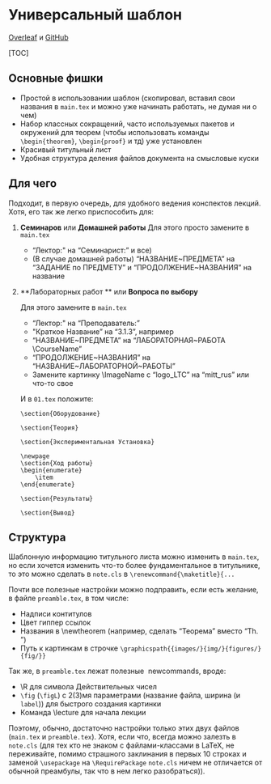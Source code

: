 # Универсальный шаблон
[Overleaf](https://www.overleaf.com/read/ztcjscdmtprq) и [GitHub](https://github.com/MIPT-Group/Lectures_Tex_Club/tree/master/NoteTemplate)

[TOC]

## Основные фишки

- Простой в использовании шаблон (скопировал, вставил свои названия в `main.tex` и можно уже начинать работать, не думая ни о чем)
- Набор классных сокращений, часто используемых пакетов и окружений для теорем (чтобы использовать команды `\begin{theorem}`, `\begin{proof}` и тд) уже установлен
- Красивый титульный лист
- Удобная структура деления файлов документа на смысловые куски

## Для чего

Подходит, в первую очередь, для удобного ведения конспектов лекций.
Хотя, его так же легко приспособить для:

1. **Семинаров** или **Домашней работы**
   Для этого просто замените в `main.tex` 

   - “Лектор:" на “Семинарист:” и все)
   - (В случае домашней работы) “НАЗВАНИЕ\~ПРЕДМЕТА” на “ЗАДАНИЕ по ПРЕДМЕТУ” и “ПРОДОЛЖЕНИЕ\~НАЗВАНИЯ” на название

2. **Лабораторных работ ** или **Вопроса по выбору**

   Для этого замените в `main.tex` 

   - “Лектор:" на “Преподаватель:”
   - "Краткое Название”  на “3.1.3”, например
   -  “НАЗВАНИЕ\~ПРЕДМЕТА”  на “ЛАБОРАТОРНАЯ\~РАБОТА \CourseName”
   - “ПРОДОЛЖЕНИЕ\~НАЗВАНИЯ”  на “НАЗВАНИЕ\~ЛАБОРАТОРНОЙ\~РАБОТЫ”
   - Замените картинку \ImageName c “logo_LTC” на “mitt_rus” или что-то свое

   И в `01.tex` положите:

   ```\section{Цель работы}
   \section{Оборудование}
   
   \section{Теория}
   
   \section{Экспериментальная Установка}
   
   \newpage
   \section{Ход работы}
   \begin{enumerate}
       \item 
   \end{enumerate}
   
   \section{Результаты}
   
   \section{Вывод}
   ```

## Структура

Шаблонную информацию титульного листа можно изменить в `main.tex`, но если хочется изменить что-то более фундаментальное в титульнике, то это можно сделать в `note.cls` в `\renewcommand{\maketitle}{...`

Почти все полезные настройки можно подправить, если есть желание, в файле `preamble.tex`, в том числе:

- Надписи контитулов
- Цвет гиппер ссылок
- Названия в \newtheorem (например, сделать “Теорема” вместо “Th. ”)
- Путь к картинкам в строчке `\graphicspath{{images/}{img/}{figures/}{fig/}}`

Так же, в `preamble.tex` лежат полезные  newcommands, вроде:

- \R для символа Действительных чисел
- `\fig` (`\figL`) с 2(3)мя параметрами (название файла, ширина (и `label`)) для быстрого создания картинки
- Команда \lecture для начала лекции

Поэтому, обычно, достаточно настройки только этих двух файлов (`main.tex` и `preamble.tex`). Хотя, если что, всегда можно залезть в `note.cls` (для тех кто не знаком с файлами-классами в LaTeX, не переживайте, помимо страшного заклинания в первых 10 строках и заменой `\usepackage` на `\RequirePackage` `note.cls` ничем не отличается от обычной преамбулы, так что в нем легко разобраться)).
